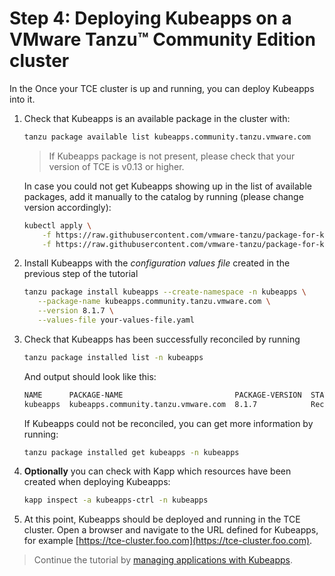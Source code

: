 # Step 4: Deploying Kubeapps on a VMware Tanzu™ Community Edition cluster

In the
Once your TCE cluster is up and running, you can deploy Kubeapps into it.

1. Check that Kubeapps is an available package in the cluster with:

    ```bash
    tanzu package available list kubeapps.community.tanzu.vmware.com
    ```

    > If Kubeapps package is not present, please check that your version of TCE is v0.13 or higher.

    In case you could not get Kubeapps showing up in the list of available packages, add it manually to the catalog by running (please change version accordingly):

    ```bash
    kubectl apply \
        -f https://raw.githubusercontent.com/vmware-tanzu/package-for-kubeapps/main/metadata.yaml \
        -f https://raw.githubusercontent.com/vmware-tanzu/package-for-kubeapps/main/9.0.3/package.yaml
    ```

2. Install Kubeapps with the _configuration values file_ created in the previous step of the tutorial

    ```bash
    tanzu package install kubeapps --create-namespace -n kubeapps \
       --package-name kubeapps.community.tanzu.vmware.com \
       --version 8.1.7 \
       --values-file your-values-file.yaml
    ```

3. Check that Kubeapps has been successfully reconciled by running

    ```bash
    tanzu package installed list -n kubeapps
    ```

    And output should look like this:

    ```bash
    NAME      PACKAGE-NAME                         PACKAGE-VERSION  STATUS               
    kubeapps  kubeapps.community.tanzu.vmware.com  8.1.7            Reconcile succeeded
    ```

    If Kubeapps could not be reconciled, you can get more information by running:

    ```bash
    tanzu package installed get kubeapps -n kubeapps
    ```

4. **Optionally** you can check with Kapp which resources have been created when deploying Kubeapps:

    ```bash
    kapp inspect -a kubeapps-ctrl -n kubeapps
    ```

5. At this point, Kubeapps should be deployed and running in the TCE cluster. Open a browser and navigate to the URL defined for Kubeapps, for example [https://tce-cluster.foo.com](https://tce-cluster.foo.com).

> Continue the tutorial by [managing applications with Kubeapps](./05-Managing-applications.md).
